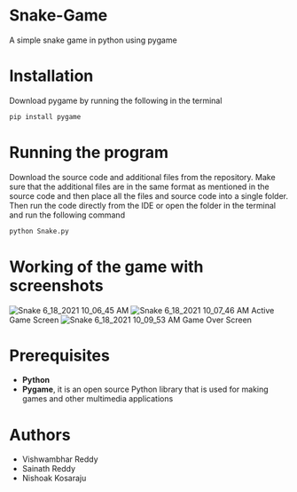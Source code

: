 # Snake-Game
A simple snake game in python using pygame

# Installation
Download pygame by running the following in the terminal
```bash
pip install pygame
```

# Running the program
Download the source code and additional files from the repository. Make sure that the additional files are in the same format as mentioned in the source code and then place all the files and source code into a single folder. Then run the code directly from the IDE or open the folder in the terminal and run the following command
```bash
python Snake.py
```

# Working of the game with screenshots
![Snake 6_18_2021 10_06_45 AM](https://user-images.githubusercontent.com/86068707/122507369-b7ba4900-d01d-11eb-9291-2a523f7314dc.png)
![Snake 6_18_2021 10_07_46 AM](https://user-images.githubusercontent.com/86068707/122507525-fe0fa800-d01d-11eb-86ba-8c864f7a32e1.png)
Active Game Screen
![Snake 6_18_2021 10_09_53 AM](https://user-images.githubusercontent.com/86068707/122507572-1089e180-d01e-11eb-92fd-3d2e2ee0de45.png)
Game Over Screen

# Prerequisites
* __Python__
* __Pygame__, it is an open source Python library that is used for making games and other multimedia applications

# Authors
* Vishwambhar Reddy
* Sainath Reddy
* Nishoak Kosaraju
